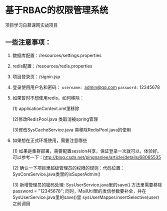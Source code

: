 # 基于RBAC的权限管理系统

项目学习自慕课网实战项目

## 一些注意事项：

1. 数据库配置：/resources/settings.properties
2. redis配置：/resources/redis.properties
3. 项目登录页：/signin.jsp
4. 登录使用用户名和密码：
`username: `admin@qq.com
`password:` 12345678
5. 如果暂时不想使用redis，如何移除：

    (1) applicationContext.xml里移除 <import resource="redis.xml" />
    
    (2)修改RedisPool.java 类取消被spring管理
    
    (3)修改SysCacheService.java 类移除RedisPool.java的使用

6. 如果想在正式环境使用，需要注意哪些

    (1) 如果是集群部署，需要配置session共享，保证登录一次就可以，体验好。可以参考一下：http://blog.csdn.net/pingnanlee/article/details/68065535

    (2) 确认一下项目里超级管理员的权限的规则：代码位置：SysCoreService.java类里的isSuperAdmin()

    (3) 新增管理员的密码处理: SysUserService.java里的save() 方法里需要移除 password = "12345678"; 同时，MailUtil里的发信参数要补全，并在SysUserService.java里的save()里 sysUserMapper.insertSelective(user) 之前调用



